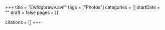 +++
title = "Ewfdgbrewv.avif"
tags = ["Photos"]
categories = []
startDate = ""
draft = false
pages = []

citations = []
+++
